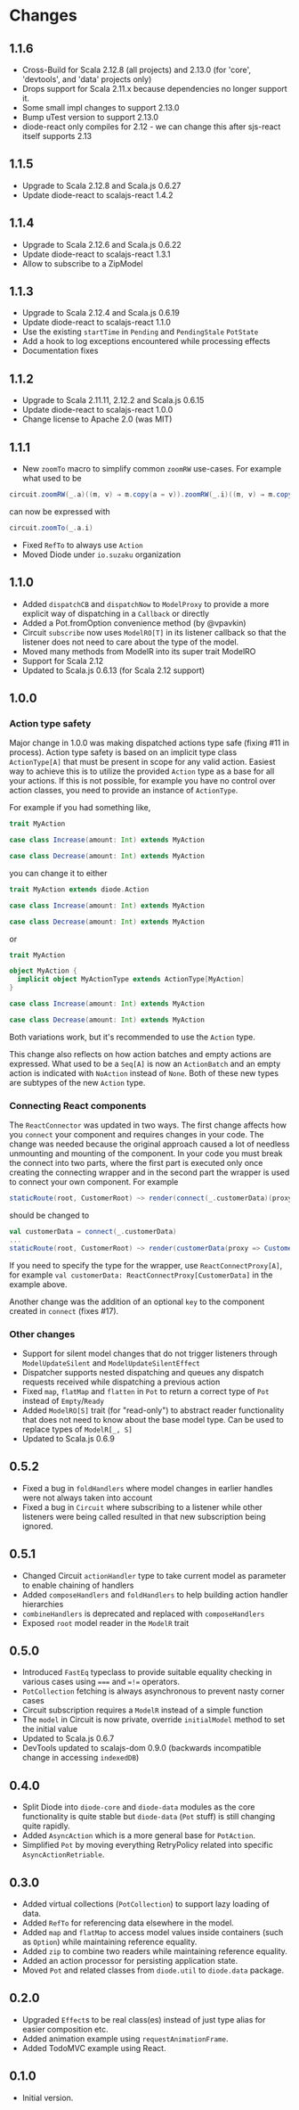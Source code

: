 # Changes

## 1.1.6
- Cross-Build for Scala 2.12.8 (all projects) and 2.13.0 (for 'core', 'devtools', and 'data' projects only)
- Drops support for Scala 2.11.x because dependencies no longer support it.
- Some small impl changes to support 2.13.0 
- Bump uTest version to support 2.13.0
- diode-react only compiles for 2.12 - we can change this after sjs-react itself supports 2.13 

## 1.1.5
- Upgrade to Scala 2.12.8 and Scala.js 0.6.27
- Update diode-react to scalajs-react 1.4.2

## 1.1.4
- Upgrade to Scala 2.12.6 and Scala.js 0.6.22
- Update diode-react to scalajs-react 1.3.1
- Allow to subscribe to a ZipModel

## 1.1.3
- Upgrade to Scala 2.12.4 and Scala.js 0.6.19
- Update diode-react to scalajs-react 1.1.0
- Use the existing `startTime` in `Pending` and `PendingStale` `PotState`
- Add a hook to log exceptions encountered while processing effects
- Documentation fixes

## 1.1.2
- Upgrade to Scala 2.11.11, 2.12.2 and Scala.js 0.6.15
- Update diode-react to scalajs-react 1.0.0
- Change license to Apache 2.0 (was MIT)

## 1.1.1

- New `zoomTo` macro to simplify common `zoomRW` use-cases. For example what used to be
```scala
circuit.zoomRW(_.a)((m, v) ⇒ m.copy(a = v)).zoomRW(_.i)((m, v) ⇒ m.copy(i = v))
```
can now be expressed with
```scala
circuit.zoomTo(_.a.i)
```
- Fixed `RefTo` to always use `Action`
- Moved Diode under `io.suzaku` organization

## 1.1.0

- Added `dispatchCB` and `dispatchNow` to `ModelProxy` to provide a more explicit way of dispatching in a `Callback` or directly
- Added a Pot.fromOption convenience method (by @vpavkin)
- Circuit `subscribe` now uses `ModelRO[T]` in its listener callback so that the listener does not need to care about the type of the
model.
- Moved many methods from ModelR into its super trait ModelRO
- Support for Scala 2.12
- Updated to Scala.js 0.6.13 (for Scala 2.12 support)

## 1.0.0

### Action type safety

Major change in 1.0.0 was making dispatched actions type safe (fixing #11 in process). Action type safety is based on an implicit type class
`ActionType[A]` that must be present in scope for any valid action. Easiest way to achieve this is to utilize the provided `Action` type as a
base for all your actions. If this is not possible, for example you have no control over action classes, you need to provide an instance of
`ActionType`.

For example if you had something like,

```scala
trait MyAction

case class Increase(amount: Int) extends MyAction

case class Decrease(amount: Int) extends MyAction
```

you can change it to either

```scala
trait MyAction extends diode.Action

case class Increase(amount: Int) extends MyAction

case class Decrease(amount: Int) extends MyAction
```

or

```scala
trait MyAction

object MyAction {
  implicit object MyActionType extends ActionType[MyAction]
}

case class Increase(amount: Int) extends MyAction

case class Decrease(amount: Int) extends MyAction
```

Both variations work, but it's recommended to use the `Action` type.

This change also reflects on how action batches and empty actions are expressed. What used to be a `Seq[A]` is now an `ActionBatch` and an
empty action is indicated with `NoAction` instead of `None`. Both of these new types are subtypes of the new `Action` type.

### Connecting React components

The `ReactConnector` was updated in two ways. The first change affects how you `connect` your component and requires changes in your code. The
change was needed because the original approach caused a lot of needless unmounting and mounting of the component. In your code you must break
the connect into two parts, where the first part is executed only once creating the connecting wrapper and in the second part the wrapper is used
to connect your own component. For example

```scala
staticRoute(root, CustomerRoot) ~> render(connect(_.customerData)(proxy => Customers(proxy)))
```

should be changed to

```scala
val customerData = connect(_.customerData)
...
staticRoute(root, CustomerRoot) ~> render(customerData(proxy => Customers(proxy)))
```

If you need to specify the type for the wrapper, use `ReactConnectProxy[A]`, for example `val customerData: ReactConnectProxy[CustomerData]` in the
example above.

Another change was the addition of an optional `key` to the component created in `connect` (fixes #17).

### Other changes

- Support for silent model changes that do not trigger listeners through `ModelUpdateSilent` and `ModelUpdateSilentEffect`
- Dispatcher supports nested dispatching and queues any dispatch requests received while dispatching a previous action
- Fixed `map`, `flatMap` and `flatten` in `Pot` to return a correct type of `Pot` instead of `Empty`/`Ready`
- Added `ModelRO[S]` trait (for "read-only") to abstract reader functionality that does not need to know about the
  base model type. Can be used to replace types of `ModelR[_, S]`
- Updated to Scala.js 0.6.9

## 0.5.2
- Fixed a bug in `foldHandlers` where model changes in earlier handles were not always taken into account
- Fixed a bug in `Circuit` where subscribing to a listener while other listeners were being called resulted in that new
  subscription being ignored.

## 0.5.1
- Changed Circuit `actionHandler` type to take current model as parameter to enable chaining of handlers
- Added `composeHandlers` and `foldHandlers` to help building action handler hierarchies
- `combineHandlers` is deprecated and replaced with `composeHandlers`
- Exposed `root` model reader in the `ModelR` trait

## 0.5.0
- Introduced `FastEq` typeclass to provide suitable equality checking in various cases using `===` and `=!=` operators.
- `PotCollection` fetching is always asynchronous to prevent nasty corner cases
- Circuit subscription requires a `ModelR` instead of a simple function
- The `model` in Circuit is now private, override `initialModel` method to set the initial value
- Updated to Scala.js 0.6.7
- DevTools updated to scalajs-dom 0.9.0 (backwards incompatible change in accessing `indexedDB`)

## 0.4.0
- Split Diode into `diode-core` and `diode-data` modules as the core functionality is quite stable but `diode-data`
  (`Pot` stuff) is still changing quite rapidly.
- Added `AsyncAction` which is a more general base for `PotAction`.
- Simplified `Pot` by moving everything RetryPolicy related into specific `AsyncActionRetriable`.

## 0.3.0
- Added virtual collections (`PotCollection`) to support lazy loading of data.
- Added `RefTo` for referencing data elsewhere in the model.
- Added `map` and `flatMap` to access model values inside containers (such as `Option`) while maintaining reference
  equality.
- Added `zip` to combine two readers while maintaining reference equality.
- Added an action processor for persisting application state.
- Moved `Pot` and related classes from `diode.util` to `diode.data` package.

## 0.2.0
- Upgraded `Effect`s to be real class(es) instead of just type alias for easier composition etc.
- Added animation example using `requestAnimationFrame`.
- Added TodoMVC example using React.

## 0.1.0
- Initial version.
